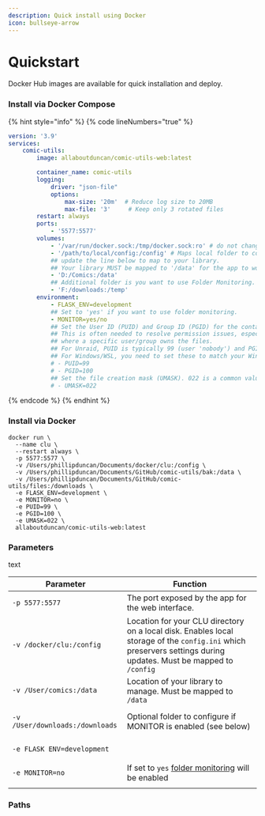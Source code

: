```yaml
---
description: Quick install using Docker
icon: bullseye-arrow
---
```


# Quickstart

Docker Hub images are available for quick installation and deploy.

### Install via Docker Compose

{% hint style="info" %}
{% code lineNumbers="true" %}
```yaml
version: '3.9'
services:
    comic-utils:
        image: allaboutduncan/comic-utils-web:latest

        container_name: comic-utils
        logging:
            driver: "json-file"
            options:
                max-size: '20m'  # Reduce log size to 20MB
                max-file: '3'     # Keep only 3 rotated files
        restart: always
        ports:
            - '5577:5577'
        volumes:
            - '/var/run/docker.sock:/tmp/docker.sock:ro' # do not change this line
            - '/path/to/local/config:/config' # Maps local folder to container
            ## update the line below to map to your library.
            ## Your library MUST be mapped to '/data' for the app to work
            - 'D:/Comics:/data'
            ## Additional folder is you want to use Folder Monitoring.
            - 'F:/downloads:/temp'
        environment:
            - FLASK_ENV=development
            ## Set to 'yes' if you want to use folder monitoring.
            - MONITOR=yes/no
            ## Set the User ID (PUID) and Group ID (PGID) for the container.
            ## This is often needed to resolve permission issues, especially on systems like Unraid
            ## where a specific user/group owns the files.
            ## For Unraid, PUID is typically 99 (user 'nobody') and PGID is typically 100 (group 'users').
            ## For Windows/WSL, you need to set these to match your Windows user ID (see WINDOWS_WSL_SETUP.md)
            # - PUID=99
            # - PGID=100
            ## Set the file creation mask (UMASK). 022 is a common value.
            # - UMASK=022
```
{% endcode %}
{% endhint %}

### Install via Docker

```
docker run \
  --name clu \
  --restart always \
  -p 5577:5577 \
  -v /Users/phillipduncan/Documents/docker/clu:/config \
  -v /Users/phillipduncan/Documents/GitHub/comic-utils/bak:/data \
  -v /Users/phillipduncan/Documents/GitHub/comic-utils/files:/downloads \
  -e FLASK_ENV=development \
  -e MONITOR=no \
  -e PUID=99 \
  -e PGID=100 \
  -e UMASK=022 \
  allaboutduncan/comic-utils-web:latest
```

### Parameters

text

<table><thead><tr><th>Parameter</th><th>Function</th></tr></thead><tbody><tr><td><pre><code>-p 5577:5577
</code></pre></td><td>The port exposed by the app for the web interface.</td></tr><tr><td><pre><code>-v /docker/clu:/config
</code></pre></td><td>Location for your CLU directory on a local disk. Enables local storage of the <code>config.ini</code> which preservers settings during updates. Must be mapped to <code>/config</code></td></tr><tr><td><pre><code>-v /User/comics:/data
</code></pre></td><td>Location of your library to manage. Must be mapped to <code>/data</code></td></tr><tr><td><pre><code>-v /User/downloads:/downloads
</code></pre></td><td>Optional folder to configure if MONITOR is enabled (see below)</td></tr><tr><td><pre><code>-e FLASK_ENV=development
</code></pre></td><td></td></tr><tr><td><pre><code>-e MONITOR=no
</code></pre></td><td>If set to <code>yes</code> <a href="../features/folder-monitoring/">folder monitoring</a> will be enabled</td></tr><tr><td></td><td></td></tr></tbody></table>



### Paths


